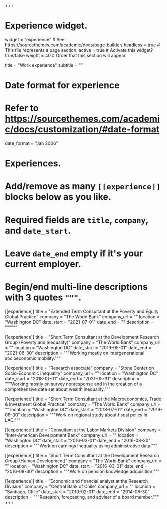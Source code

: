 +++
# Experience widget.
widget = "experience"  # See https://sourcethemes.com/academic/docs/page-builder/
headless = true  # This file represents a page section.
active = true  # Activate this widget? true/false
weight = 40  # Order that this section will appear.

title = "Work experience"
subtitle = ""

# Date format for experience
#   Refer to https://sourcethemes.com/academic/docs/customization/#date-format
date_format = "Jan 2006"

# Experiences.
#   Add/remove as many `[[experience]]` blocks below as you like.
#   Required fields are `title`, `company`, and `date_start`.
#   Leave `date_end` empty if it's your current employer.
#   Begin/end multi-line descriptions with 3 quotes `"""`.
[[experience]]
  title = "Extended Term Consultant at the Poverty and Equity Global Practice"
  company = "The World Bank"
  company_url = ""
  location = "Washington DC"
  date_start = "2021-07-01"
  date_end = ""
  description = """"""

[[experience]]
  title = "Short Term Consultant at the Development Research Group (Poverty and Inequality)"
  company = "The World Bank"
  company_url = ""
  location = "Washington DC"
  date_start = "2019-05-01"
  date_end = "2021-06-30"
  description = """Working mostly on intergenerational socioeconomic mobility."""

[[experience]]
  title = "Research associate"
  company = "Stone Center on Socio-Economic Inequality"
  company_url = ""
  location = "Washington DC"
  date_start = "2018-01-01"
  date_end = "2021-05-31"
  description = """Working mostly on survey nonresponse and in the creation of a comprehensive data set about wealth inequality."""

[[experience]]
  title = "Short Term Consultant at the Macroeconomics, Trade & Investment Global Practice"
  company = "The World Bank"
  company_url = ""
  location = "Washington DC"
  date_start = "2018-07-01"
  date_end = "2019-06-30"
  description = """Work on regional study about fiscal policy in LAC."""

[[experience]]
  title = "Consultant at the Labor Markets Division"
  company = "Inter-American Development Bank"
  company_url = ""
  location = "Washington DC"
  date_start = "2016-03-01"
  date_end = "2016-08-30"
  description = """Work on earnings inequality using administrative data."""

[[experience]]
  title = "Short Term Consultant at the Development Research Group (Human Development)"
  company = "The World Bank"
  company_url = ""
  location = "Washington DC"
  date_start = "2016-03-01"
  date_end = "2016-08-30"
  description = """Work on pension knowledge adquisition."""

[[experience]]
  title = "Economic and financial analyst at the Research Division"
  company = "Central Bank of Chile"
  company_url = ""
  location = "Santiago, Chile"
  date_start = "2010-02-01"
  date_end = "2014-08-30"
  description = """Research, forecasting, and adviser of a board member."""
+++

